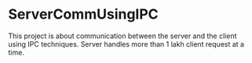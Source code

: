 # ServerCommUsingIPC
This project is about communication between the server and the client using IPC techniques.  Server handles more than 1 lakh client request at a time.

